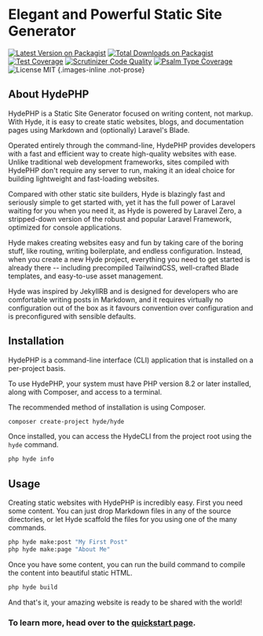 # Elegant and Powerful Static Site Generator

<style>.images-inline img { display: inline; margin: 4px 2px;}</style>

[![Latest Version on Packagist](https://img.shields.io/packagist/v/hyde/framework?include_prereleases)](https://packagist.org/packages/hyde/framework)
[![Total Downloads on Packagist](https://img.shields.io/packagist/dt/hyde/framework)](https://packagist.org/packages/hyde/framework)
[![Test Coverage](https://codecov.io/gh/hydephp/develop/branch/master/graph/badge.svg?token=G6N2161TOT)](https://codecov.io/gh/hydephp/develop)
[![Scrutinizer Code Quality](https://scrutinizer-ci.com/g/hydephp/develop/badges/quality-score.png?b=master)](https://scrutinizer-ci.com/g/hydephp/develop/?branch=master)
[![Psalm Type Coverage](https://shepherd.dev/github/hydephp/develop/coverage.svg)](https://shepherd.dev/github/hydephp/develop)
![License MIT](https://img.shields.io/github/license/hydephp/hyde)
{.images-inline .not-prose}

## About HydePHP

HydePHP is a Static Site Generator focused on writing content, not markup. With Hyde, it is easy to create static
websites, blogs, and documentation pages using Markdown and (optionally) Laravel's Blade.

Operated entirely through the command-line, HydePHP provides developers with a fast and efficient way to create high-quality websites with ease.
Unlike traditional web development frameworks, sites compiled with HydePHP don't require any server to run,
making it an ideal choice for building lightweight and fast-loading websites.

Compared with other static site builders, Hyde is blazingly fast and seriously simple to get started with, yet it has the
full power of Laravel waiting for you when you need it, as Hyde is powered by Laravel Zero, a stripped-down version of
the robust and popular Laravel Framework, optimized for console applications.

Hyde makes creating websites easy and fun by taking care of the boring stuff, like routing, writing boilerplate, and
endless configuration. Instead, when you create a new Hyde project, everything you need to get started is already there
-- including precompiled TailwindCSS, well-crafted Blade templates, and easy-to-use asset management.

Hyde was inspired by JekyllRB and is designed for developers who are comfortable writing posts in Markdown, and it requires
virtually no configuration out of the box as it favours convention over configuration and is preconfigured with sensible defaults.

## Installation

HydePHP is a command-line interface (CLI) application that is installed on a per-project basis.

To use HydePHP, your system must have PHP version 8.2 or later installed, along with Composer, and access to a terminal.

The recommended method of installation is using Composer.

```bash
composer create-project hyde/hyde
```

Once installed, you can access the HydeCLI from the project root using the `hyde` command.

```bash
php hyde info
```

## Usage

Creating static websites with HydePHP is incredibly easy. First you need some content. You can just drop Markdown files
in any of the source directories, or let Hyde scaffold the files for you using one of the many commands.

```bash
php hyde make:post "My First Post"
php hyde make:page "About Me"
```

Once you have some content, you can run the build command to compile the content into beautiful static HTML.

```bash
php hyde build
```

And that's it, your amazing website is ready to be shared with the world!

### To learn more, head over to the [quickstart page](quickstart).
